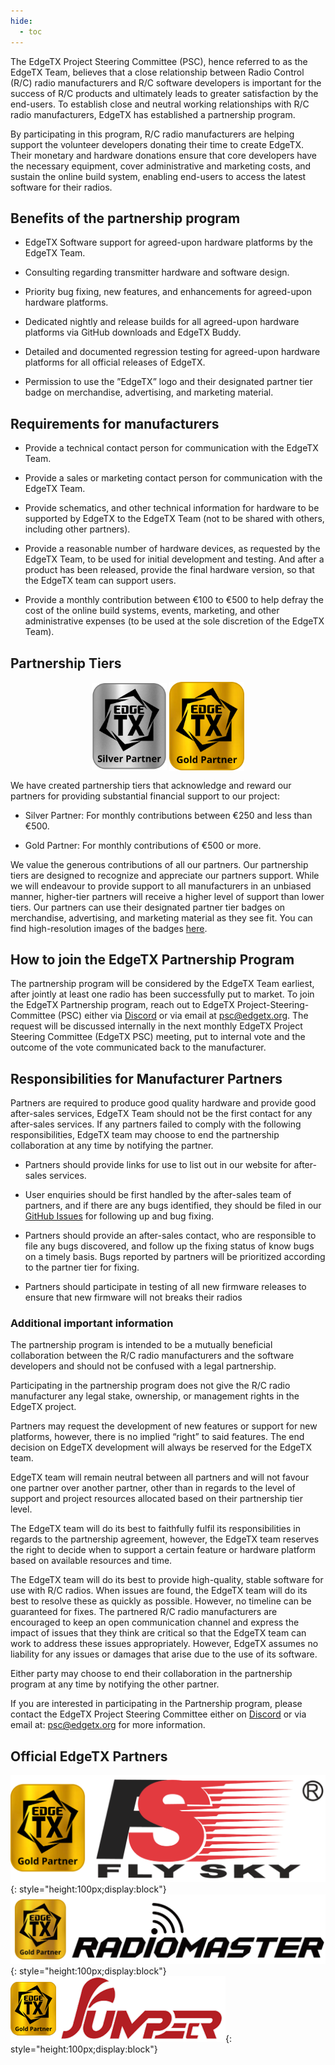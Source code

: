 ```yaml
---
hide:
  - toc
---
```


The EdgeTX Project Steering Committee (PSC), hence referred to as the EdgeTX Team, believes that a close relationship between Radio Control (R/C) radio manufacturers and R/C software developers is important for the success of R/C products and ultimately leads to greater satisfaction by the end-users. To establish close and neutral working relationships with R/C radio manufacturers, EdgeTX has established a partnership program. 

By participating in this program, R/C radio manufacturers are helping support the volunteer developers donating their time to create EdgeTX. Their monetary and hardware donations ensure that core developers have the necessary equipment, cover administrative and marketing costs, and sustain the online build system, enabling end-users to access the latest software for their radios.


## Benefits of the partnership program
 - EdgeTX Software support for agreed-upon hardware platforms by the EdgeTX Team.
 
 - Consulting regarding transmitter hardware and software design.

 - Priority bug fixing, new features, and enhancements for agreed-upon hardware platforms.

 - Dedicated nightly and release builds for all agreed-upon hardware platforms via GitHub downloads and EdgeTX Buddy.

 - Detailed and documented regression testing for agreed-upon hardware platforms for all official releases of EdgeTX.

 - Permission to use the ”EdgeTX” logo and their designated partner tier badge on merchandise, advertising, and marketing material.


## Requirements for manufacturers
 - Provide a technical contact person for communication with the EdgeTX Team.
 
 - Provide a sales or marketing contact person for communication with the EdgeTX Team.
 
 - Provide schematics, and other technical information for hardware to be supported by EdgeTX to the EdgeTX Team (not to be shared with others, including other partners).
 
 - Provide a reasonable number of hardware devices, as requested by the EdgeTX Team, to be used for initial development and testing. And after a product has been released, provide the final hardware version, so that the EdgeTX team can support users.

 - Provide a monthly contribution between €100 to €500 to help defray the cost of the online build systems, events, marketing, and other administrative expenses (to be used at the sole discretion of the EdgeTX Team).


## Partnership Tiers
<p align="center">
<img src="/assets/SilverPartner.png" align="center" width="120"></a>
<img src="/assets/GoldPartner.png" align="center" width="120"></a>
</P>

We have created partnership tiers that acknowledge and reward our partners for providing substantial financial support to our project:

- Silver Partner: For monthly contributions between €250 and less than €500.

- Gold Partner: For monthly contributions of €500 or more.
  
We value the generous contributions of all our partners. Our partnership tiers are designed to recognize and appreciate our partners support. While we will endeavour to provide support to all manufacturers in an unbiased manner, higher-tier partners will receive a higher level of support than lower tiers. Our partners can use their designated partner tier badges on merchandise, advertising, and marketing material as they see fit. You can find high-resolution images of the badges [here](https://github.com/EdgeTX/edgetx.github.io/blob/master/downloads/PartnerTierBadges.zip).


## How to join the EdgeTX Partnership Program
The partnership program will be considered by the EdgeTX Team earliest, after jointly at least one radio has been successfully put to market. To join the EdgeTX Partnership program, reach out to EdgeTX Project-Steering-Committee (PSC) either via [Discord](https://discord.gg/wF9wUKnZ6H) or via email at psc@edgetx.org. The request will be discussed internally in the next monthly EdgeTX Project Steering Committee (EdgeTX PSC) meeting, put to internal vote and the outcome of the vote communicated back to the manufacturer.


## Responsibilities for Manufacturer Partners
Partners are required to produce good quality hardware and provide good after-sales services, EdgeTX Team should not be the first contact for any after-sales services.  If any partners failed to comply with the following responsibilities, EdgeTX team may choose to end the partnership collaboration at any time by notifying the partner.
 
 - Partners should provide links for use to list out in our website for after-sales services.

 - User enquiries should be first handled by the after-sales team of partners, and if there are any bugs identified, they should be filed in our [GitHub Issues](https://github.com/EdgeTX/edgetx/issues) for following up and bug fixing.
 
 - Partners should provide an after-sales contact, who are responsible to file any bugs discovered, and follow up the fixing status of know bugs on a timely basis.  Bugs reported by partners will be prioritized according to the partner tier for fixing.

 - Partners should participate in testing of all new firmware releases to ensure that new firmware will not breaks their radios


### Additional important information
The partnership program is intended to be a mutually beneficial collaboration between the R/C radio manufacturers and the software developers and should not be confused with a legal partnership.

Participating in the partnership program does not give the R/C radio manufacturer any legal stake, ownership, or management rights in the EdgeTX project. 

Partners may request the development of new features or support for new platforms, however, there is no implied “right” to said features. The end decision on EdgeTX development will always be reserved for the EdgeTX team.

EdgeTX team will remain neutral between all partners and will not favour one partner over another partner, other than in regards to the level of support and project resources allocated based on their partnership tier level.

The EdgeTX team will do its best to faithfully fulfil its responsibilities in regards to the partnership agreement, however, the EdgeTX team reserves the right to decide when to support a certain feature or hardware platform based on available resources and time.

The EdgeTX team will do its best to provide high-quality, stable software for use with R/C radios. When issues are found, the EdgeTX team will do its best to resolve these as quickly as possible. However, no timeline can be guaranteed for fixes. The partnered R/C radio manufacturers are encouraged to keep an open communication channel and express the impact of issues that they think are critical so that the EdgeTX team can work to address these issues appropriately. However, EdgeTX assumes no liability for any issues or damages that arise due to the use of its software.

Either party may choose to end their collaboration in the partnership program at any time by notifying the other partner. 

If you are interested in participating in the Partnership program, please contact the EdgeTX Project Steering Committee either on [Discord](https://discord.gg/wF9wUKnZ6H) or via email at: psc@edgetx.org for more information.


## Official EdgeTX Partners
![Flysky](/assets/FlySkyGold.png){: style="height:100px;display:block"}
![RadioMaster](/assets/RadioMasterGold.png){: style="height:100px;display:block"}
![Jumper](/assets/JumperGold.png){: style="height:100px;display:block"}
